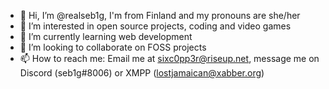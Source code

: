 - 👋 Hi, I’m @realseb1g, I'm from Finland and my pronouns are she/her
- 👀 I’m interested in open source projects, coding and video games
- 🌱 I’m currently learning web development
- 💞️ I’m looking to collaborate on FOSS projects
- 📫 How to reach me: Email me at sixc0pp3r@riseup.net, message me on Discord (seb1g#8006) or XMPP (lostjamaican@xabber.org)

<!---
realseb1g/realseb1g is a ✨ special ✨ repository because its `README.md` (this file) appears on your GitHub profile.
You can click the Preview link to take a look at your changes.
--->
